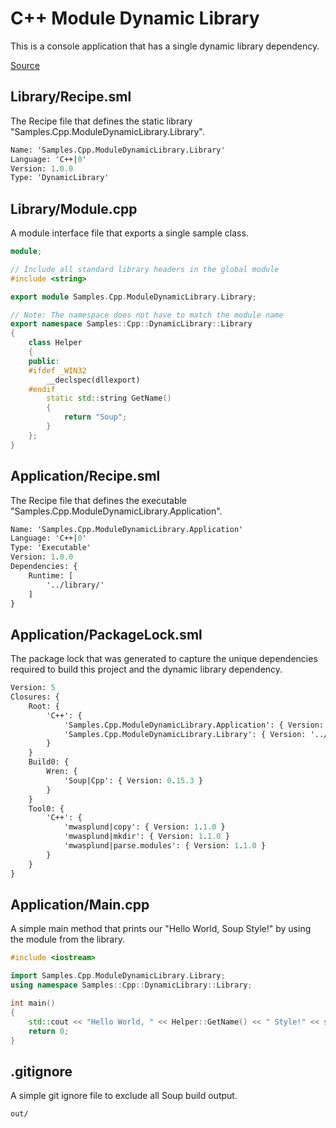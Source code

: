 # C++ Module Dynamic Library
This is a console application that has a single dynamic library dependency.

[Source](https://github.com/soup-build/soup/tree/main/samples/cpp/module-dynamic-library)

## Library/Recipe.sml
The Recipe file that defines the static library "Samples.Cpp.ModuleDynamicLibrary.Library".
```sml
Name: 'Samples.Cpp.ModuleDynamicLibrary.Library'
Language: 'C++|0'
Version: 1.0.0
Type: 'DynamicLibrary'
```

## Library/Module.cpp
A module interface file that exports a single sample class.
```cpp
module;

// Include all standard library headers in the global module
#include <string>

export module Samples.Cpp.ModuleDynamicLibrary.Library;

// Note: The namespace does not have to match the module name
export namespace Samples::Cpp::DynamicLibrary::Library
{
	class Helper
	{
	public:
	#ifdef _WIN32
		__declspec(dllexport)
	#endif
		static std::string GetName()
		{
			return "Soup";
		}
	};
}
```

## Application/Recipe.sml
The Recipe file that defines the executable "Samples.Cpp.ModuleDynamicLibrary.Application".
```sml
Name: 'Samples.Cpp.ModuleDynamicLibrary.Application'
Language: 'C++|0'
Type: 'Executable'
Version: 1.0.0
Dependencies: {
	Runtime: [
		'../library/'
	]
}
```

## Application/PackageLock.sml
The package lock that was generated to capture the unique dependencies required to build this project and the dynamic library dependency.
```sml
Version: 5
Closures: {
	Root: {
		'C++': {
			'Samples.Cpp.ModuleDynamicLibrary.Application': { Version: './', Build: 'Build0', Tool: 'Tool0' }
			'Samples.Cpp.ModuleDynamicLibrary.Library': { Version: '../library/', Build: 'Build0', Tool: 'Tool0' }
		}
	}
	Build0: {
		Wren: {
			'Soup|Cpp': { Version: 0.15.3 }
		}
	}
	Tool0: {
		'C++': {
			'mwasplund|copy': { Version: 1.1.0 }
			'mwasplund|mkdir': { Version: 1.1.0 }
			'mwasplund|parse.modules': { Version: 1.1.0 }
		}
	}
}
```

## Application/Main.cpp
A simple main method that prints our "Hello World, Soup Style!" by using the module from the library.
```cpp
#include <iostream>

import Samples.Cpp.ModuleDynamicLibrary.Library;
using namespace Samples::Cpp::DynamicLibrary::Library;

int main()
{
	std::cout << "Hello World, " << Helper::GetName() << " Style!" << std::endl;
	return 0;
}
```

## .gitignore
A simple git ignore file to exclude all Soup build output.
```
out/
```
